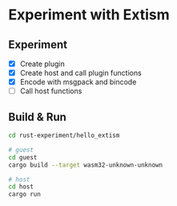 # Experiment with Extism

## Experiment

- [x] Create plugin
- [x] Create host and call plugin functions
- [x] Encode with msgpack and bincode
- [ ] Call host functions

## Build & Run

```sh
cd rust-experiment/hello_extism

# guest
cd guest
cargo build --target wasm32-unknown-unknown

# host
cd host
cargo run
```
